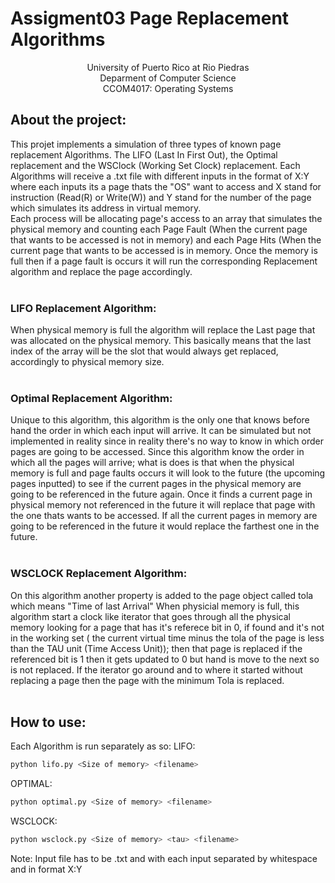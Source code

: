 # Assigment03 Page Replacement Algorithms
<p align="center">
University of Puerto Rico at Rio Piedras
	</br>
Deparment of Computer Science
	</br>
CCOM4017: Operating Systems
	</p>

## About the project:
This projet implements a simulation of three types of known page replacement Algorithms. The LIFO (Last In First Out), the Optimal replacement
and the WSClock (Working Set Clock) replacement. Each Algorithms will receive a .txt file with different inputs in the format of X:Y where 
each inputs its a page thats the "OS" want to access and X stand for instruction (Read(R) or Write(W)) and Y stand for the number of the page which
simulates its address in virtual memory.
</br>
Each process will be allocating page's access to an array that simulates the physical memory and counting each Page Fault (When the current page that wants to
be accessed is not in memory) and each Page Hits (When the current page that wants to be accessed is in memory. Once the memory is full then if a page fault is
occurs it will run the corresponding Replacement algorithm and replace the page accordingly.
</br>
</br>
### LIFO Replacement Algorithm:
When physical memory is full the algorithm will replace the Last page that was allocated on the physical memory. This basically means that the last index of the array
will be the slot that would always get replaced, accordingly to physical memory size.
</br>
</br>
### Optimal Replacement Algorithm:
Unique to this algorithm, this algorithm is the only one that knows before hand the order in which each input will arrive. It can be simulated but not implemented in reality
since in reality there's no way to know in which order pages are going to be accessed. Since this algorithm know the order in which all the pages will arrive; what is does is that
when the physical memory is full and page faults occurs it will look to the future (the upcoming pages inputted) to see if the current pages in the physical memory are going to be
referenced in the future again. Once it finds a current page in physical memory not referenced in the future it will replace that page with the one thats wants to be accessed. If all
the current pages in memory are going to be referenced in the future it would replace the farthest one in the future.
</br>
</br>
### WSCLOCK Replacement Algorithm:
On this algorithm another property is added to the page object called tola which means "Time of last Arrival"
When physicial memory is full, this algorithm start a clock like iterator that goes through all the 
physical memory looking for a page that has it's referece bit in 0, if found and it's not in the working set (
the current virtual time minus the tola of the page is less than the TAU unit (Time Access Unit)); then that page is replaced
if the referenced bit is 1 then it gets updated to 0 but hand is move to the next so is not replaced. If the iterator go around
and to where it started without replacing a page then the page with the minimum Tola is replaced.
</br>
</br>
## How to use:
Each Algorithm is run separately as so:
LIFO:
```bash
python lifo.py <Size of memory> <filename>
```
OPTIMAL:
```bash
python optimal.py <Size of memory> <filename>
```
WSCLOCK:
```bash
python wsclock.py <Size of memory> <tau> <filename>
```

Note: Input file has to be .txt and with each input separated by whitespace and in format X:Y
